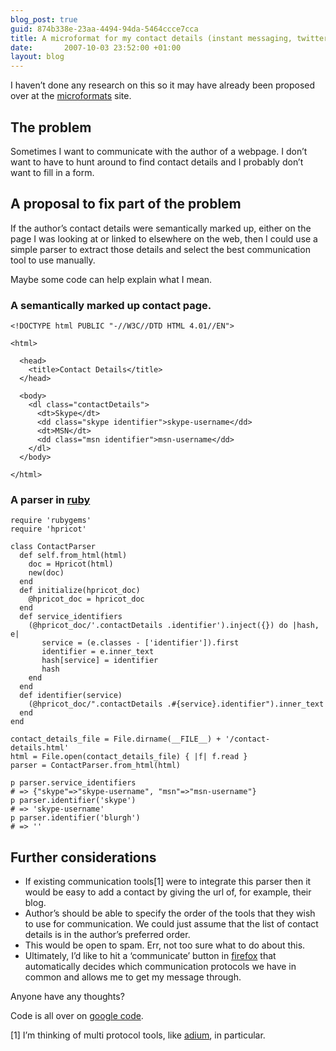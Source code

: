 ```yaml
---
blog_post: true
guid: 874b338e-23aa-4494-94da-5464ccce7cca
title: A microformat for my contact details (instant messaging, twitter et al)
date:       2007-10-03 23:52:00 +01:00
layout: blog
---
```


I haven’t done any research on this so it may have already been proposed
over at the [microformats](http://microformats.org/) site.

The problem
-----------

Sometimes I want to communicate with the author of a webpage. I don’t
want to have to hunt around to find contact details and I probably don’t
want to fill in a form.

A proposal to fix part of the problem
-------------------------------------

If the author’s contact details were semantically marked up, either on
the page I was looking at or linked to elsewhere on the web, then I
could use a simple parser to extract those details and select the best
communication tool to use manually.

Maybe some code can help explain what I mean.

### A semantically marked up contact page.

``` code
<!DOCTYPE html PUBLIC "-//W3C//DTD HTML 4.01//EN">

<html>

  <head>
    <title>Contact Details</title>
  </head>

  <body>
    <dl class="contactDetails">
      <dt>Skype</dt>
      <dd class="skype identifier">skype-username</dd>
      <dt>MSN</dt>
      <dd class="msn identifier">msn-username</dd>
    </dl>
  </body>

</html>
```

### A parser in [ruby](http://www.ruby-lang.org/)

``` code
require 'rubygems'
require 'hpricot'

class ContactParser
  def self.from_html(html)
    doc = Hpricot(html)
    new(doc)
  end
  def initialize(hpricot_doc)
    @hpricot_doc = hpricot_doc
  end
  def service_identifiers
    (@hpricot_doc/'.contactDetails .identifier').inject({}) do |hash, e|
       service = (e.classes - ['identifier']).first
       identifier = e.inner_text
       hash[service] = identifier
       hash
    end
  end
  def identifier(service)
    (@hpricot_doc/".contactDetails .#{service}.identifier").inner_text
  end
end

contact_details_file = File.dirname(__FILE__) + '/contact-details.html'
html = File.open(contact_details_file) { |f| f.read }
parser = ContactParser.from_html(html)

p parser.service_identifiers
# => {"skype"=>"skype-username", "msn"=>"msn-username"}
p parser.identifier('skype')
# => 'skype-username'
p parser.identifier('blurgh')
# => ''
```

Further considerations
----------------------

-   If existing communication tools[1] were to integrate this parser
    then it would be easy to add a contact by giving the url of, for
    example, their blog.
-   Author’s should be able to specify the order of the tools that they
    wish to use for communication. We could just assume that the list of
    contact details is in the author’s preferred order.
-   This would be open to spam. Err, not too sure what to do about this.
-   Ultimately, I’d like to hit a ‘communicate’ button in
    [firefox](http://www.mozilla.com/en-US/firefox/) that automatically
    decides which communication protocols we have in common and allows
    me to get my message through.

Anyone have any thoughts?

Code is all over on [google
code](http://chrisroos.googlecode.com/svn/trunk/contact-microformat/).

[1] I’m thinking of multi protocol tools, like
[adium](http://www.adiumx.com/), in particular.
